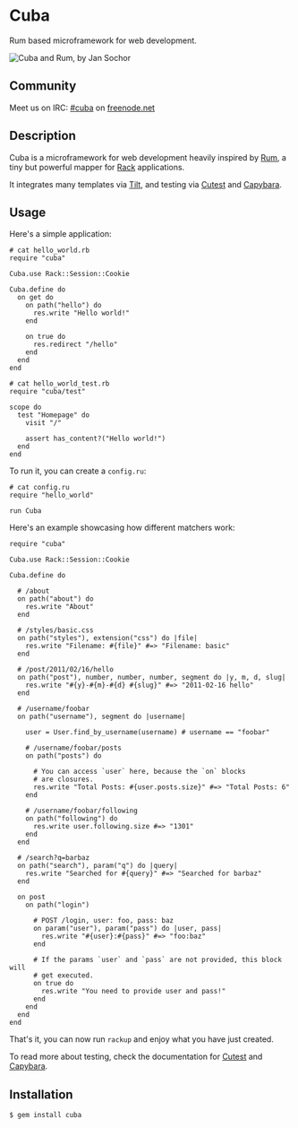 Cuba
====

Rum based microframework for web development.

![Cuba and Rum, by Jan Sochor](http://farm3.static.flickr.com/2619/4032103097_8324c6fecf.jpg)

Community
---------

Meet us on IRC: [#cuba](irc://chat.freenode.net/#cuba) on [freenode.net](http://freenode.net/)

Description
-----------

Cuba is a microframework for web development heavily inspired by [Rum][rum],
a tiny but powerful mapper for [Rack][rack] applications.

It integrates many templates via [Tilt][tilt], and testing via
[Cutest][cutest] and [Capybara][capybara].

[rum]: http://github.com/chneukirchen/rum
[rack]: http://github.com/chneukirchen/rack
[tilt]: http://github.com/rtomayko/tilt
[cutest]: http://github.com/djanowski/cutest
[capybara]: http://github.com/jnicklas/capybara

Usage
-----

Here's a simple application:

    # cat hello_world.rb
    require "cuba"

    Cuba.use Rack::Session::Cookie

    Cuba.define do
      on get do
        on path("hello") do
          res.write "Hello world!"
        end

        on true do
          res.redirect "/hello"
        end
      end
    end

    # cat hello_world_test.rb
    require "cuba/test"

    scope do
      test "Homepage" do
        visit "/"

        assert has_content?("Hello world!")
      end
    end

To run it, you can create a `config.ru`:

    # cat config.ru
    require "hello_world"

    run Cuba

Here's an example showcasing how different matchers work:

    require "cuba"

    Cuba.use Rack::Session::Cookie

    Cuba.define do

      # /about
      on path("about") do
        res.write "About"
      end

      # /styles/basic.css
      on path("styles"), extension("css") do |file|
        res.write "Filename: #{file}" #=> "Filename: basic"
      end

      # /post/2011/02/16/hello
      on path("post"), number, number, number, segment do |y, m, d, slug|
        res.write "#{y}-#{m}-#{d} #{slug}" #=> "2011-02-16 hello"
      end

      # /username/foobar
      on path("username"), segment do |username|

        user = User.find_by_username(username) # username == "foobar"

        # /username/foobar/posts
        on path("posts") do

          # You can access `user` here, because the `on` blocks
          # are closures.
          res.write "Total Posts: #{user.posts.size}" #=> "Total Posts: 6"
        end

        # /username/foobar/following
        on path("following") do
          res.write user.following.size #=> "1301"
        end
      end

      # /search?q=barbaz
      on path("search"), param("q") do |query|
        res.write "Searched for #{query}" #=> "Searched for barbaz"
      end

      on post
        on path("login")

          # POST /login, user: foo, pass: baz
          on param("user"), param("pass") do |user, pass|
            res.write "#{user}:#{pass}" #=> "foo:baz"
          end

          # If the params `user` and `pass` are not provided, this block will
          # get executed.
          on true do
            res.write "You need to provide user and pass!"
          end
        end
      end
    end


That's it, you can now run `rackup` and enjoy what you have just created.

To read more about testing, check the documentation for [Cutest][cutest] and
[Capybara][capybara].

Installation
------------

    $ gem install cuba
